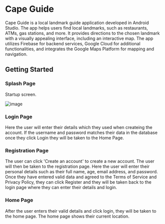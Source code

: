 # Cape Guide
Cape Guide is a local landmark guide application developed in Android Studio. The app helps users find local landmarks, such as restaurants, ATMs, gas stations, and more. It provides directions to the chosen landmark with a visually appealing interface, including an interactive map. The app utilizes Firebase for backend services, Google Cloud for additional functionalities, and integrates the Google Maps Platform for mapping and navigation.

## Getting Started

### Splash Page
Startup screen.

![image](https://github.com/basgbasg/test/assets/133644970/a5eee35d-1899-44db-ad49-757e0608177f)






### Login Page
Here the user will enter their details which they used when createing the account. If the username and password matches their data in the database once they click Login they will be taken to the Home Page. 



### Registration Page
The user can click 'Create an account' to create a new account. The user will then be taken to the registration page. Here the user will enter their personal details such as their full name, age, email address, and password. Once they have entered valid data and agreed to the Terms of Service and Privacy Policy, they can click Register and they will be taken back to the login page where they can enter their details and login.  

### Home Page
After the user enters their valid details and click login, they will be taken to the home page. The home page shows their current location. 

### 


